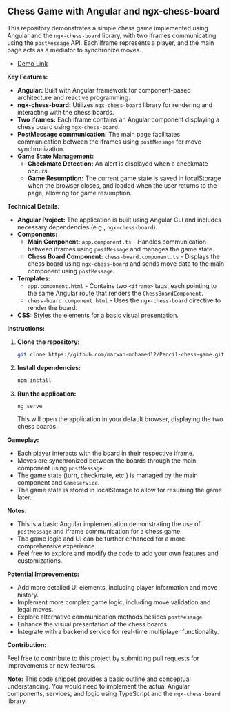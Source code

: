 ## Chess Game with Angular and ngx-chess-board

This repository demonstrates a simple chess game implemented using Angular and the `ngx-chess-board` library, with two iframes communicating using the `postMessage` API. Each iframe represents a player, and the main page acts as a mediator to synchronize moves.

- [Demo Link](https://pencil-chess-game-git-main-marwan-mohamed12s-projects.vercel.app/mainpage)

**Key Features:**

* **Angular:** Built with Angular framework for component-based architecture and reactive programming.
* **ngx-chess-board:** Utilizes `ngx-chess-board` library for rendering and interacting with the chess boards.
* **Two iframes:** Each iframe contains an Angular component displaying a chess board using `ngx-chess-board`.
* **PostMessage communication:** The main page facilitates communication between the iframes using `postMessage` for move synchronization.
* **Game State Management:**
    * **Checkmate Detection:** An alert is displayed when a checkmate occurs.
    * **Game Resumption:**  The current game state is saved in localStorage when the browser closes, and loaded when the user returns to the page, allowing for game resumption.

**Technical Details:**

* **Angular Project:** The application is built using Angular CLI and includes necessary dependencies (e.g., `ngx-chess-board`).
* **Components:**
    * **Main Component:** `app.component.ts` -  Handles communication between iframes using `postMessage` and manages the game state.
    * **Chess Board Component:** `chess-board.component.ts` -  Displays the chess board using `ngx-chess-board` and sends move data to the main component using `postMessage`.
* **Templates:**
    * `app.component.html` - Contains two `<iframe>` tags, each pointing to the same Angular route that renders the `ChessBoardComponent`.
    * `chess-board.component.html` -  Uses the `ngx-chess-board` directive to render the board.
* **CSS:** Styles the elements for a basic visual presentation.

**Instructions:**

1. **Clone the repository:**
   ```bash
   git clone https://github.com/marwan-mohamed12/Pencil-chess-game.git
   ```

2. **Install dependencies:**
   ```bash
   npm install
   ```

3. **Run the application:**
   ```bash
   ng serve
   ```
   This will open the application in your default browser, displaying the two chess boards.

**Gameplay:**

* Each player interacts with the board in their respective iframe.
* Moves are synchronized between the boards through the main component using `postMessage`.
* The game state (turn, checkmate, etc.) is managed by the main component and `GameService`.
* The game state is stored in localStorage to allow for resuming the game later.

**Notes:**

* This is a basic Angular implementation demonstrating the use of `postMessage` and iframe communication for a chess game.
* The game logic and UI can be further enhanced for a more comprehensive experience.
* Feel free to explore and modify the code to add your own features and customizations.

**Potential Improvements:**

* Add more detailed UI elements, including player information and move history.
* Implement more complex game logic, including move validation and legal moves.
* Explore alternative communication methods besides `postMessage`.
* Enhance the visual presentation of the chess boards.
* Integrate with a backend service for real-time multiplayer functionality.

**Contribution:**

Feel free to contribute to this project by submitting pull requests for improvements or new features.

**Note:** This code snippet provides a basic outline and conceptual understanding. You would need to implement the actual Angular components, services, and logic using TypeScript and the `ngx-chess-board` library.
